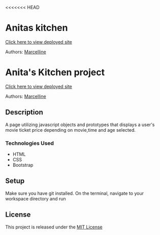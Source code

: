 <<<<<<< HEAD
# Anitas kitchen

[Click here to view deployed site ](https://example.com)

Authors: [Marcelline](gmercylyne.com)
# Anita's Kitchen project

[Click here to view deployed site ](https://gmercylyne2.github.io/anitaskitchen/)

Authors: [Marcelline](gmercylyne@gmail.com) 


## Description

A page utilizing javascript objects and prototypes that displays a user's movie ticket price depending on movie,time and age selected.


### Technologies Used
* HTML
* CSS
* Bootstrap

## Setup

Make sure you have git installed. On the terminal, navigate to your workspace directory and run



## License

This project is released under the [MIT License](./LICENSE.md)

